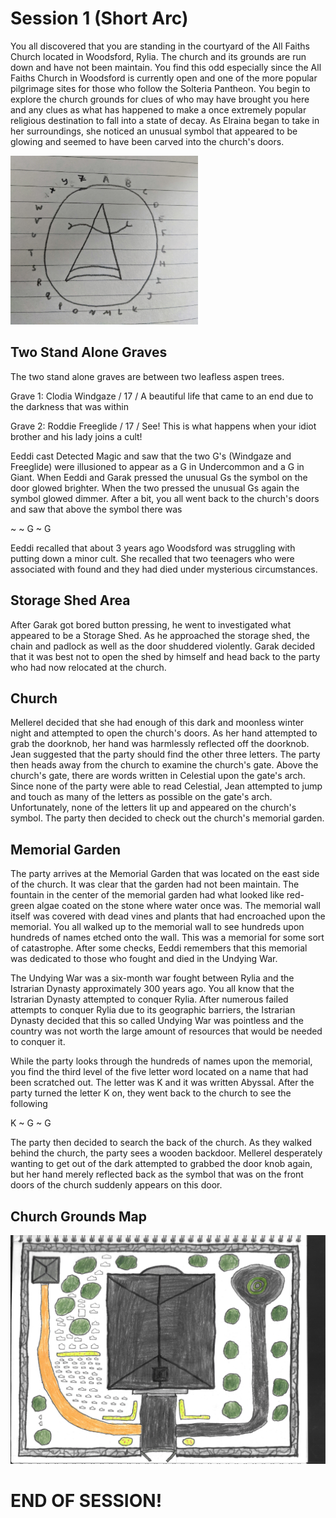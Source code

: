 # Session 1 (Short Arc) #

You all discovered that you are standing in the courtyard of the All Faiths Church located in Woodsford, Rylia. The church and its grounds are run down and have not been maintain. You find this odd especially since the All Faiths Church in Woodsford is currently open and one of the more popular pilgrimage sites for those who follow the Solteria Pantheon. You begin to explore the church grounds for clues of who may have brought you here and any clues as what has happened to make a once extremely popular religious destination to fall into a state of decay. As Elraina began to take in her surroundings, she noticed an unusual symbol that appeared to be glowing and seemed to have been carved into the church's doors.

<img width="300" height="270" src=churchsymbol.jpg>

## Two Stand Alone Graves ##

The two stand alone graves are between two leafless aspen trees.

Grave 1: Clodia Windgaze / 17 / A beautiful life that came to an end due to the darkness that was within

Grave 2: Roddie Freeglide / 17 / See! This is what happens when your idiot brother and his lady joins a cult!

Eeddi cast Detected Magic and saw that the two G's (Windgaze and Freeglide) were illusioned to appear as a G in Undercommon and a G in Giant. When Eeddi and Garak pressed the unusual Gs the symbol on the door glowed brighter. When the two pressed the unusual Gs again the symbol glowed dimmer. After a bit, you all went back to the church's doors and saw that above the symbol there was

~ ~ G ~ G

Eeddi recalled that about 3 years ago Woodsford was struggling with putting down a minor cult. She recalled that two teenagers who were associated with found and they had died under mysterious circumstances.  

## Storage Shed Area ##

After Garak got bored button pressing, he went to investigated what appeared to be a Storage Shed. As he approached the storage shed, the chain and padlock as well as the door shuddered violently. Garak decided that it was best not to open the shed by himself and head back to the party who had now relocated at the church.

## Church ##

Mellerel decided that she had enough of this dark and moonless winter night and attempted to open the church's doors. As her hand attempted to grab the doorknob, her hand was harmlessly reflected off the doorknob. Jean suggested that the party should find the other three letters. The party then heads away from the church to examine the church's gate. Above the church's gate, there are words written in Celestial upon the gate's arch. Since none of the party were able to read Celestial, Jean attempted to jump and touch as many of the letters as possible on the gate's arch. Unfortunately, none of the letters lit up and appeared on the church's symbol. The party then decided to check out the church's memorial garden.

## Memorial Garden ## 

The party arrives at the Memorial Garden that was located on the east side of the church. It was clear that the garden had not been maintain. The fountain in the center of the memorial garden had what looked like red-green algae coated on the stone where water once was. The memorial wall itself was covered with dead vines and plants that had encroached upon the memorial. You all walked up to the memorial wall to see hundreds upon hundreds of names etched onto the wall. This was a memorial for some sort of catastrophe. After some checks, Eeddi remembers that this memorial was dedicated to those who fought and died in the Undying War.

The Undying War was a six-month war fought between Rylia and the Istrarian Dynasty approximately 300 years ago. You all know that the Istrarian Dynasty attempted to conquer Rylia. After numerous failed attempts to conquer Rylia due to its geographic barriers, the Istrarian Dynasty decided that this so called Undying War was pointless and the country was not worth the large amount of resources that would be needed to conquer it. 

While the party looks through the hundreds of names upon the memorial, you find the third level of the five letter word located on a name that had been scratched out. The letter was K and it was written Abyssal. After the party turned the letter K on, they went back to the church to see the following

K ~ G ~ G

The party then decided to search the back of the church. As they walked behind the church, the party sees a wooden backdoor. Mellerel desperately wanting to get out of the dark attempted to grabbed the door knob again, but her hand merely reflected back as the symbol that was on the front doors of the church suddenly appears on this door.

## Church Grounds Map ##

<img width="" height="" src=Church_Session0_5.jpg>


# END OF SESSION! # 